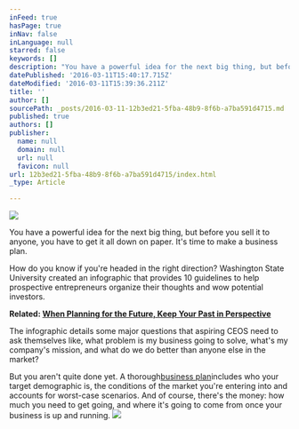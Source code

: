 ```yaml
---
inFeed: true
hasPage: true
inNav: false
inLanguage: null
starred: false
keywords: []
description: "You have a powerful idea for the next big thing, but before you sell it to anyone, you have to get it all down on paper.\_ It’s time to make a business plan."
datePublished: '2016-03-11T15:40:17.715Z'
dateModified: '2016-03-11T15:39:36.211Z'
title: ''
author: []
sourcePath: _posts/2016-03-11-12b3ed21-5fba-48b9-8f6b-a7ba591d4715.md
published: true
authors: []
publisher:
  name: null
  domain: null
  url: null
  favicon: null
url: 12b3ed21-5fba-48b9-8f6b-a7ba591d4715/index.html
_type: Article

---
```

![](https://the-grid-user-content.s3-us-west-2.amazonaws.com/673c3a3f-8214-4316-a16a-f6af94028183.jpg)

You have a powerful idea for the next big thing, but before you sell it to anyone, you have to get it all down on paper.  It's time to make a business plan.

How do you know if you're headed in the right direction? Washington State University created an infographic that provides 10 guidelines to help prospective entrepreneurs organize their thoughts and wow potential investors.   

**Related: [When Planning for the Future, Keep Your Past in Perspective ][0]**

The infographic details some major questions that aspiring CEOS need to ask themselves like, what problem is my business going to solve, what's my company's mission, and what do we do better than anyone else in the market?

But you aren't quite done yet. A thorough[business plan][1]includes who your target demographic is, the conditions of the market you're entering into and accounts for worst-case scenarios. And of course, there's the money: how much you need to get going, and where it's going to come from once your business is up and running.
![](https://the-grid-user-content.s3-us-west-2.amazonaws.com/4e4d63df-bf28-4669-958d-5ea5b784a562.jpg)

##### 

[0]: http://www.entrepreneur.com/article/230122
[1]: http://www.entrepreneur.com/businessplan/